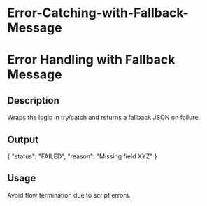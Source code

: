 # Error-Catching-with-Fallback-Message

# Error Handling with Fallback Message

## Description
Wraps the logic in try/catch and returns a fallback JSON on failure.

## Output
{ "status": "FAILED", "reason": "Missing field XYZ" }

## Usage
Avoid flow termination due to script errors.
